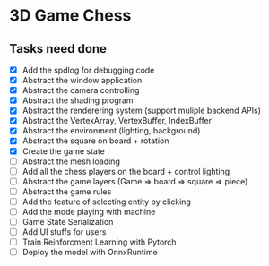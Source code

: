 # 3D Game Chess

## Tasks need done
- [x] Add the spdlog for debugging code
- [x] Abstract the window application
- [x] Abstract the camera controlling
- [x] Abstract the shading program
- [x] Abstract the renderering system (support muliple backend APIs)
- [x] Abstract the VertexArray, VertexBuffer, IndexBuffer 
- [x] Abstract the environment (lighting, background)
- [x] Abstract the square on board + rotation
- [x] Create the game state
- [ ] Abstract the mesh loading
- [ ] Add all the chess players on the board + control lighting
- [ ] Abstract the game layers (Game => board => square => piece)
- [ ] Abstract the game rules
- [ ] Add the feature of selecting entity by clicking
- [ ] Add the mode playing with machine
- [ ] Game State Serialization
- [ ] Add UI stuffs for users
- [ ] Train Reinforcment Learning with Pytorch
- [ ] Deploy the model with OnnxRuntime